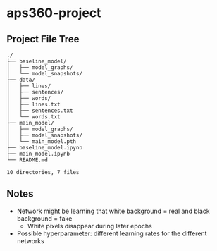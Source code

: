 # aps360-project

## Project File Tree

```text
./
├── baseline_model/
│   ├── model_graphs/
│   └── model_snapshots/
├── data/
│   ├── lines/
│   ├── sentences/
│   ├── words/
│   ├── lines.txt
│   ├── sentences.txt
│   └── words.txt
├── main_model/
│   ├── model_graphs/
│   ├── model_snapshots/
│   └── main_model.pth
├── baseline_model.ipynb
├── main_model.ipynb
└── README.md

10 directories, 7 files
```

## Notes

- Network might be learning that white background = real and black background = fake
  - White pixels disappear during later epochs
- Possible hyperparameter: different learning rates for the different networks
